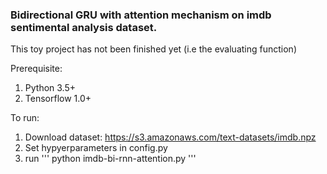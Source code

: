 ### Bidirectional GRU with attention mechanism on imdb sentimental analysis dataset.
This toy project has not been finished yet (i.e the evaluating function)

Prerequisite:
1. Python 3.5+
2. Tensorflow 1.0+

To run:
1. Download dataset: https://s3.amazonaws.com/text-datasets/imdb.npz
2. Set hypyerparameters in config.py
3. run 
'''
	python imdb-bi-rnn-attention.py
'''
